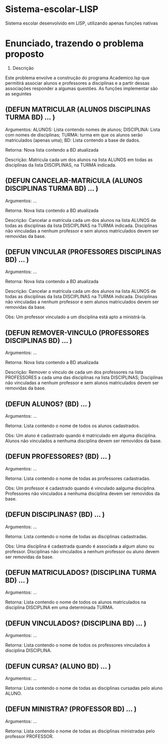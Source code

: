 # Sistema-escolar-LISP
Sistema escolar desenvolvido em LISP, utilizando apenas funções nativas

# Enunciado, trazendo o problema proposto
1. Descrição

Este problema envolve a construção do programa ​Academico.lsp​ que permitirá associar alunos e professores a disciplinas e a partir dessas associações responder a algumas questões. As funções implementar são as seguintes


## (DEFUN MATRICULAR (ALUNOS DISCIPLINAS TURMA BD) ... ) 

Argumentos​: ALUNOS: Lista contendo nomes de alunos; DISCIPLINA: Lista com nomes de disciplinas; TURMA: turma em que os alunos serão matriculados (apenas uma); BD: Lista contendo a base de dados.

Retorna​: Nova lista contendo a BD atualizada

Descrição​: Matricula cada um dos alunos na lista ALUNOS em todas as disciplinas da lista DISCIPLINAS, na TURMA indicada.

## (DEFUN CANCELAR-MATRíCULA (ALUNOS DISCIPLINAS TURMA BD) ... )

Argumentos​: ...

Retorna​: Nova lista contendo a BD atualizada

Descrição​: Cancelar a matrícula cada um dos alunos na lista ALUNOS de todas as disciplinas da lista DISCIPLINAS na TURMA indicada. Disciplinas não vinculadas a nenhum professor e sem alunos matriculados devem ser removidas da base.

## (DEFUN VINCULAR (PROFESSORES DISCIPLINAS BD) ... )

Argumentos​: ...

Retorna​: Nova lista contendo a BD atualizada

Descrição​: Cancelar a matrícula cada um dos alunos na lista ALUNOS de todas as disciplinas da lista DISCIPLINAS na TURMA indicada. Disciplinas não vinculadas a nenhum professor e sem alunos matriculados devem ser removidas da base.

Obs:  Um professor vinculado a um disciplina está apto a ministrá-la.


## (DEFUN REMOVER-VINCULO (PROFESSORES DISCIPLINAS BD) ... )

Argumentos​: ...

Retorna​: Nova lista contendo a BD atualizada

Descrição​: Remover o vínculo de cada um dos professores na lista PROFESSORES a cada uma das disciplinas na lista DISCIPLINAS; Disciplinas não vinculadas a nenhum professor e sem alunos matriculados devem ser removidas da base.

## (DEFUN ALUNOS? (BD) ... )

Argumentos​: ...

Retorna​: Lista contendo o nome de todos os alunos
cadastrados.

Obs​: ​Um aluno é cadastrado quando é matriculado em alguma disciplina. Alunos não vinculados a nenhuma disciplina devem ser removidos da base.

## (DEFUN PROFESSORES? (BD) ... )

Argumentos​: ...

Retorna​: Lista contendo o nome de todas as professores cadastradas.

Obs​: ​Um professor é cadastrado quando é vinculado aalguma disciplina. Professores não vinculados a nenhuma disciplina devem ser removidos da base.

## (DEFUN DISCIPLINAS? (BD) ... )

Argumentos​: ...

Retorna​: Lista contendo o nome de todas as disciplinas cadastradas.

Obs​: ​Uma disciplina é cadastrada quando é associada a algum aluno ou professor. Disciplinas não vinculados a nenhum professor ou aluno devem ser removidas da base.

## (DEFUN MATRICULADOS? (DISCIPLINA TURMA BD) ... ) 

Argumentos​: ...

Retorna​: Lista contendo o nome de todos os alunos matriculados na disciplina DISCIPLINA em uma determinada TURMA.

## (DEFUN VINCULADOS? (DISCIPLINA BD) ... )

Argumentos​: ...

Retorna​: Lista contendo o nome de todos os professores vinculados à disciplina DISCIPLINA.

## (DEFUN CURSA? (ALUNO BD) ... )

Argumentos​: ...

Retorna​: Lista contendo o nome de todas as disciplinas cursadas pelo aluno ALUNO.

## (DEFUN MINISTRA? (PROFESSOR BD) ... )

Argumentos​: ...

Retorna​: Lista contendo o nome de todas as disciplinas ministradas pelo professor PROFESSOR.

